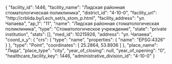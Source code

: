 {
    "facility_id": 1446,
    "facility_name": "Лидская районная стоматологическая поликлиника",
    "district_id": "4-10-0",
    "facility_url": "http:\/\/crblida.by\/Lech_set\/s_stom_p.html",
    "facility_address": "ул. Чапаева",
    "ap_1": "11",
    "name": "Лидская районная стоматологическая поликлиника",
    "type": "Стоматологическое учреждение",
    "state": "private institution",
    "stats": [],
    "med_id": 10215926,
    "address": "ул. Чапаева",
    "coord_x_y": {
        "crs": {
            "type": "name",
            "properties": {
                "name": "EPSG:4326"
            }
        },
        "type": "Point",
        "coordinates": [
            25.2864,
            53.8936
        ]
    },
    "place_name": "Лида",
    "place_type": "city",
    "year_of_closing": null,
    "year_of_opening": "0",
    "healthcare_facility_key": 1446,
    "administrative_division_id": "4-10-0"
}